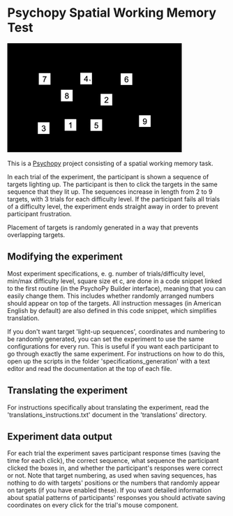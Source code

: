 # Psychopy Spatial Working Memory Test

<img width="400px" alt="An example of the experiment running. Target squares light up, and a mouse cursor then clicks the targets in the same order." src="./wm_spatial_example.gif">

This is a [Psychopy](https://psychopy.org) project consisting of a spatial working memory task. 

In each trial of the experiment, the participant is shown a sequence of targets lighting up. The participant is then to click the targets in the same sequence that they lit up. The sequences increase in length from 2 to 9 targets, with 3 trials for each difficulty level. If the participant fails all trials of a difficulty level, the experiment ends straight away in order to prevent participant frustration.

Placement of targets is randomly generated in a way that prevents overlapping targets. 

## Modifying the experiment
Most experiment specifications, e. g. number of trials/difficulty level, min/max difficulty level, square size et c, are done in a code snippet linked to the first routine (in the PsychoPy Builder interface), meaning that you can easily change them. This includes whether randomly arranged numbers should appear on top of the targets. All instruction messages (in American English by default) are also defined in this code snippet, which simplifies translation.

If you don't want target 'light-up sequences', coordinates and numbering to be randomly generated, you can set the experiment to use the same configurations for every run. This is useful if you want each participant to go through exactly the same experiment. For instructions on how to do this, open up the scripts in the folder 'specifications_generation' with a text editor and read the documentation at the top of each file. 

## Translating the experiment
For instructions specifically about translating the experiment, read the 'translations_instructions.txt' document in the 'translations' directory.

## Experiment data output
For each trial the experiment saves participant response times (saving the time for each click), the correct sequence, what sequence the participant clicked the boxes in, and whether the participant's responses were correct or not. Note that target numbering, as used when saving sequences, has nothing to do with targets' positions or the numbers that randomly appear on targets (if you have enabled these). If you want detailed information about spatial patterns of participants' responses you should activate saving coordinates on every click for the trial's mouse component.